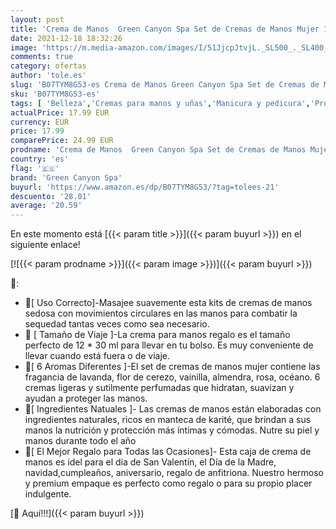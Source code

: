 ```yaml
---
layout: post
title: 'Crema de Manos  Green Canyon Spa Set de Cremas de Manos Mujer 12 Piezas de Loción para Manos Secas Con Ultra Hidratación y Rápida Absorción Kits de Regalo Mujer Ideal para Navidad Festival Aniversario'
date: 2021-12-18 18:32:26
image: 'https://m.media-amazon.com/images/I/51JjcpJtvjL._SL500_._SL400_.jpg'
comments: true
category: ofertas
author: 'tole.es'
slug: 'B07TYM8G53-es Crema de Manos Green Canyon Spa Set de Cremas de Manos...'
sku: 'B07TYM8G53-es'
tags: [ 'Belleza','Cremas para manos y uñas','Manicura y pedicura','Productos para el cuidado de las manos y de los pies','green canyon spa','navidad', ]
actualPrice: 17.99 EUR
currency: EUR
price: 17.99
comparePrice: 24.99 EUR
prodname: 'Crema de Manos  Green Canyon Spa Set de Cremas de Manos Mujer 12 Piezas de Loción para Manos Secas Con Ultra Hidratación y Rápida Absorción Kits de Regalo Mujer Ideal para Navidad Festival Aniversario'
country: 'es'
flag: '🇪🇸'
brand: 'Green Canyon Spa'
buyurl: 'https://www.amazon.es/dp/B07TYM8G53/?tag=tolees-21'
descuento: '28.01'
average: '20.59'
---
```


En este momento está [{{< param title >}}]({{< param buyurl >}}) en el siguiente enlace!

[![{{< param prodname >}}]({{< param image >}})]({{< param buyurl >}})

🔎:

- 🎀[ Uso Correcto]-Masajee suavemente esta kits de cremas de manos sedosa con movimientos circulares en las manos para combatir la sequedad tantas veces como sea necesario.
- 🍧 [ Tamaño de Viaje ]-La crema para manos regalo es el tamaño perfecto de 12 * 30 ml para llevar en tu bolso. Es muy conveniente de llevar cuando está fuera o de viaje.
- 🌈[ 6 Aromas Diferentes ]-El set de cremas de manos mujer contiene las fragancia de lavanda, flor de cerezo, vainilla, almendra, rosa, océano. 6 cremas ligeras y sutilmente perfumadas que hidratan, suavizan y ayudan a proteger las manos.
- 🌹[ Ingredientes Natuales ]- Las cremas de manos están elaboradas con ingredientes naturales, ricos en manteca de karité, que brindan a sus manos la nutrición y protección más íntimas y cómodas. Nutre su piel y manos durante todo el año
- 💌[ El Mejor Regalo para Todas las Ocasiones]- Esta caja de crema de manos es idel para el día de San Valentín, el Día de la Madre, navidad,cumpleaños, aniversario, regalo de anfitriona. Nuestro hermoso y premium empaque es perfecto como regalo o para su propio placer indulgente.

[🛒 Aquí!!!]({{< param buyurl >}})
